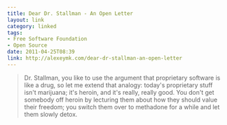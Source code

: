 ```yaml
---
title: Dear Dr. Stallman - An Open Letter
layout: link
category: linked
tags:
- Free Software Foundation
- Open Source
date: 2011-04-25T08:39
link: http://alexeymk.com/dear-dr-stallman-an-open-letter
---
```


> Dr. Stallman, you like to use the argument that proprietary software is like a drug, so let me extend that analogy: today's proprietary stuff isn't marijuana; it's heroin, and it's really, really good. You don't get somebody off heroin by lecturing them about how they should value their freedom; you switch them over to methadone for a while and let them slowly detox.

